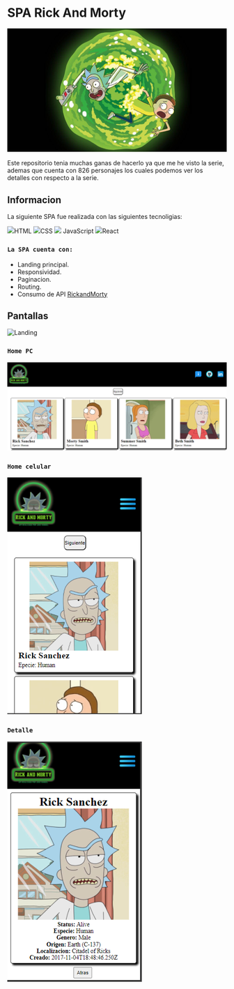 # SPA Rick And Morty

<img src="./Imagen/imagen1.png"/>

Este repositorio tenia muchas ganas de hacerlo ya que me he visto la serie, ademas que cuenta con 826 personajes los cuales podemos ver los detalles con respecto a la serie.

## Informacion

La siguiente SPA fue realizada con las siguientes tecnoligias:

<img src="https://img.icons8.com/color/48/000000/html-5--v1.png"/>HTML
<img src="https://img.icons8.com/color/48/000000/css3.png"/>CSS
<img src="https://img.icons8.com/color/50/000000/javascript--v1.png"/> JavaScript
<img src="https://img.icons8.com/office/40/000000/react.png"/>React

### `La SPA cuenta con:`

- Landing principal.
- Responsividad.
- Paginacion.
- Routing.
- Consumo de API [RickandMorty](https://rickandmortyapi.com/)


## Pantallas

![Landing](http://g.recordit.co/PS4qJmBMYf.gif)

### `Home PC`
<img src="./Imagen/pantalla3.png"/>

### `Home celular`
<img src="./Imagen/pantalla1.png"/>

### `Detalle`
<img src="./Imagen/pantalla2.png"/>




